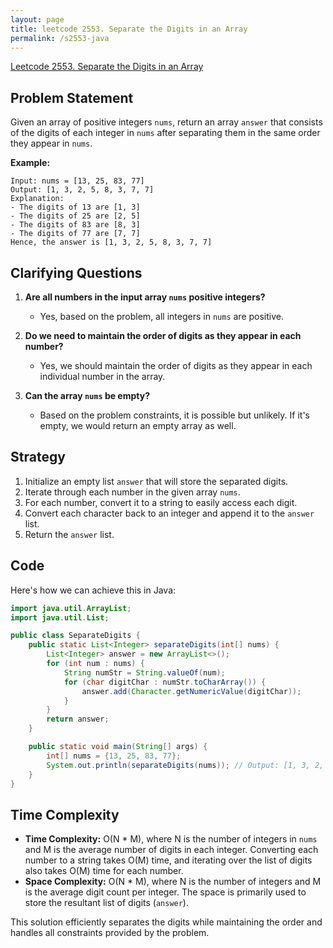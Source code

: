 ```yaml
---
layout: page
title: leetcode 2553. Separate the Digits in an Array
permalink: /s2553-java
---
```

[Leetcode 2553. Separate the Digits in an Array](https://algoadvance.github.io/algoadvance/l2553)
## Problem Statement
Given an array of positive integers `nums`, return an array `answer` that consists of the digits of each integer in `nums` after separating them in the same order they appear in `nums`.

**Example:**
```text
Input: nums = [13, 25, 83, 77]
Output: [1, 3, 2, 5, 8, 3, 7, 7]
Explanation: 
- The digits of 13 are [1, 3]
- The digits of 25 are [2, 5]
- The digits of 83 are [8, 3]
- The digits of 77 are [7, 7]
Hence, the answer is [1, 3, 2, 5, 8, 3, 7, 7]
```

## Clarifying Questions
1. **Are all numbers in the input array `nums` positive integers?**
   - Yes, based on the problem, all integers in `nums` are positive.
   
2. **Do we need to maintain the order of digits as they appear in each number?**
   - Yes, we should maintain the order of digits as they appear in each individual number in the array.

3. **Can the array `nums` be empty?**
   - Based on the problem constraints, it is possible but unlikely. If it's empty, we would return an empty array as well.

## Strategy
1. Initialize an empty list `answer` that will store the separated digits.
2. Iterate through each number in the given array `nums`.
3. For each number, convert it to a string to easily access each digit.
4. Convert each character back to an integer and append it to the `answer` list.
5. Return the `answer` list.

## Code
Here's how we can achieve this in Java:

```java
import java.util.ArrayList;
import java.util.List;

public class SeparateDigits {
    public static List<Integer> separateDigits(int[] nums) {
        List<Integer> answer = new ArrayList<>();
        for (int num : nums) {
            String numStr = String.valueOf(num);
            for (char digitChar : numStr.toCharArray()) {
                answer.add(Character.getNumericValue(digitChar));
            }
        }
        return answer;
    }

    public static void main(String[] args) {
        int[] nums = {13, 25, 83, 77};
        System.out.println(separateDigits(nums)); // Output: [1, 3, 2, 5, 8, 3, 7, 7]
    }
}
```

## Time Complexity
- **Time Complexity:** O(N * M), where N is the number of integers in `nums` and M is the average number of digits in each integer. Converting each number to a string takes O(M) time, and iterating over the list of digits also takes O(M) time for each number.
- **Space Complexity:** O(N * M), where N is the number of integers and M is the average digit count per integer. The space is primarily used to store the resultant list of digits (`answer`).

This solution efficiently separates the digits while maintaining the order and handles all constraints provided by the problem.
